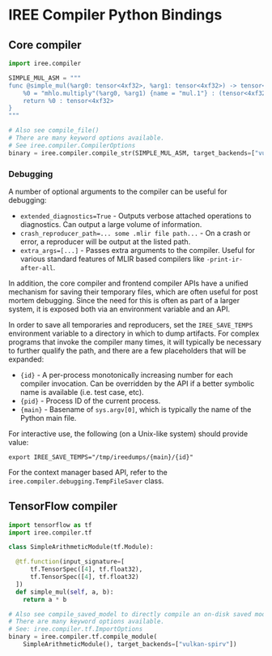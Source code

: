# IREE Compiler Python Bindings

## Core compiler

```py
import iree.compiler

SIMPLE_MUL_ASM = """
func @simple_mul(%arg0: tensor<4xf32>, %arg1: tensor<4xf32>) -> tensor<4xf32> {
    %0 = "mhlo.multiply"(%arg0, %arg1) {name = "mul.1"} : (tensor<4xf32>, tensor<4xf32>) -> tensor<4xf32>
    return %0 : tensor<4xf32>
}
"""

# Also see compile_file()
# There are many keyword options available.
# See iree.compiler.CompilerOptions
binary = iree.compiler.compile_str(SIMPLE_MUL_ASM, target_backends=["vulkan-spirv"])
```

### Debugging

A number of optional arguments to the compiler can be useful for debugging:

* `extended_diagnostics=True` - Outputs verbose attached operations to
  diagnostics. Can output a large volume of information.
* `crash_reproducer_path=... some .mlir file path...` - On a crash or error,
  a reproducer will be output at the listed path.
* `extra_args=[...]` - Passes extra arguments to the compiler. Useful for
  various standard features of MLIR based compilers like `-print-ir-after-all`.

In addition, the core compiler and frontend compiler APIs have a unified
mechanism for saving their temporary files, which are often useful for post
mortem debugging. Since the need for this is often as part of a larger system,
it is exposed both via an environment variable and an API.

In order to save all temporaries and reproducers, set the `IREE_SAVE_TEMPS`
environment variable to a directory in which to dump artifacts. For complex
programs that invoke the compiler many times, it will typically be necessary
to further qualify the path, and there are a few placeholders that will be
expanded:

* `{id}` - A per-process monotonically increasing number for each compiler
  invocation. Can be overridden by the API if a better symbolic name is
  available (i.e. test case, etc).
* `{pid}` - Process ID of the current process.
* `{main}` - Basename of `sys.argv[0]`, which is typically the name of the
  Python main file.

For interactive use, the following (on a Unix-like system) should provide
value:

```shell
export IREE_SAVE_TEMPS="/tmp/ireedumps/{main}/{id}"
```

For the context manager based API, refer to the
`iree.compiler.debugging.TempFileSaver` class.


## TensorFlow compiler

```py
import tensorflow as tf
import iree.compiler.tf

class SimpleArithmeticModule(tf.Module):

  @tf.function(input_signature=[
      tf.TensorSpec([4], tf.float32),
      tf.TensorSpec([4], tf.float32)
  ])
  def simple_mul(self, a, b):
    return a * b

# Also see compile_saved_model to directly compile an on-disk saved model.
# There are many keyword options available.
# See: iree.compiler.tf.ImportOptions
binary = iree.compiler.tf.compile_module(
    SimpleArithmeticModule(), target_backends=["vulkan-spirv"])
```
